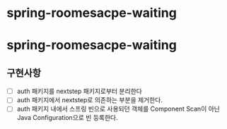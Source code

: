 # spring-roomesacpe-waiting

# spring-roomesacpe-waiting

## 구현사항
- [ ] auth 패키지를 nextstep 패키지로부터 분리한다
- [ ] auth 패키지에서 nextstep로 의존하는 부분을 제거한다.
- [ ] auth 패키지 내에서 스프링 빈으로 사용되던 객체를 Component Scan이 아닌 Java Configuration으로 빈 등록한다.